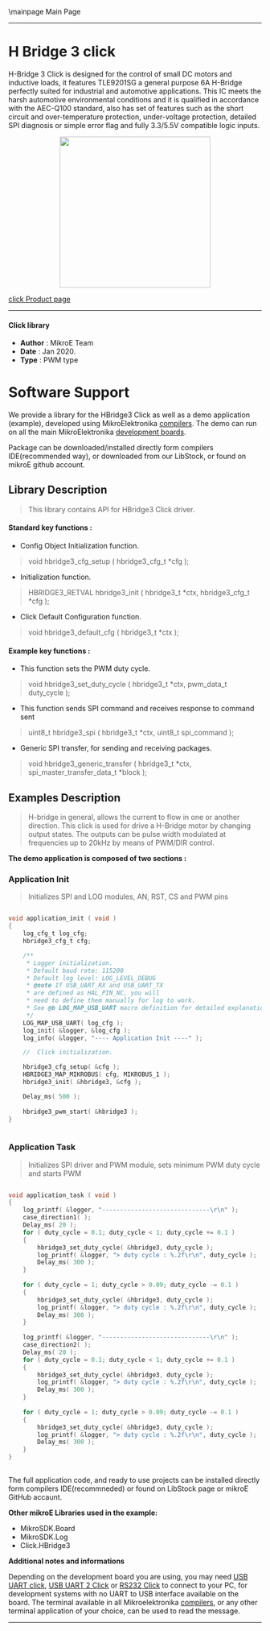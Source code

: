 \mainpage Main Page
 
---
# H Bridge 3 click

H-Bridge 3 Click is designed for the control of small DC motors and inductive loads, it features TLE9201SG a general purpose 6A H-Bridge perfectly suited for industrial and automotive applications. This IC meets the harsh automotive environmental conditions and it is qualified in accordance with the AEC-Q100 standard, also has set of features such as the short circuit and over-temperature protection, under-voltage protection, detailed SPI diagnosis or simple error flag and fully 3.3/5.5V compatible logic inputs.

<p align="center">
  <img src="https://download.mikroe.com/images/click_for_ide/hbridge3_click.png" height=300px>
</p>

[click Product page](https://www.mikroe.com/h-bridge-3-click)

---


#### Click library 

- **Author**        : MikroE Team
- **Date**          : Jan 2020.
- **Type**          : PWM type


# Software Support

We provide a library for the HBridge3 Click 
as well as a demo application (example), developed using MikroElektronika 
[compilers](https://shop.mikroe.com/compilers). 
The demo can run on all the main MikroElektronika [development boards](https://shop.mikroe.com/development-boards).

Package can be downloaded/installed directly form compilers IDE(recommended way), or downloaded from our LibStock, or found on mikroE github account. 

## Library Description

> This library contains API for HBridge3 Click driver.

#### Standard key functions :

- Config Object Initialization function.
> void hbridge3_cfg_setup ( hbridge3_cfg_t *cfg ); 
 
- Initialization function.
> HBRIDGE3_RETVAL hbridge3_init ( hbridge3_t *ctx, hbridge3_cfg_t *cfg );

- Click Default Configuration function.
> void hbridge3_default_cfg ( hbridge3_t *ctx );


#### Example key functions :

- This function sets the PWM duty cycle.
> void hbridge3_set_duty_cycle ( hbridge3_t *ctx, pwm_data_t duty_cycle );
 
- This function sends SPI command and receives response to command sent
> uint8_t hbridge3_spi ( hbridge3_t *ctx, uint8_t spi_command );

- Generic SPI transfer, for sending and receiving packages.
> void hbridge3_generic_transfer ( hbridge3_t *ctx, spi_master_transfer_data_t *block );

## Examples Description

> H-bridge in general, allows the current to flow in one or another direction.
> This click is used for drive a H-Bridge motor by changing output states. 
> The outputs can be pulse width modulated at frequencies up to 20kHz by means of PWM/DIR control. 

**The demo application is composed of two sections :**

### Application Init 

> Initializes SPI and LOG modules, AN, RST, CS and PWM pins

```c

void application_init ( void )
{
    log_cfg_t log_cfg;
    hbridge3_cfg_t cfg;

    /** 
     * Logger initialization.
     * Default baud rate: 115200
     * Default log level: LOG_LEVEL_DEBUG
     * @note If USB_UART_RX and USB_UART_TX 
     * are defined as HAL_PIN_NC, you will 
     * need to define them manually for log to work. 
     * See @b LOG_MAP_USB_UART macro definition for detailed explanation.
     */
    LOG_MAP_USB_UART( log_cfg );
    log_init( &logger, &log_cfg );
    log_info( &logger, "---- Application Init ----" );

    //  Click initialization.

    hbridge3_cfg_setup( &cfg );
    HBRIDGE3_MAP_MIKROBUS( cfg, MIKROBUS_1 );
    hbridge3_init( &hbridge3, &cfg );

    Delay_ms( 500 );
    
    hbridge3_pwm_start( &hbridge3 );
}
  
```

### Application Task

>  Initializes SPI driver and PWM module, sets minimum PWM duty cycle and starts PWM

```c

void application_task ( void )
{
    log_printf( &logger, "------------------------------\r\n" );
    case_direction1( );
    Delay_ms( 20 );
    for ( duty_cycle = 0.1; duty_cycle < 1; duty_cycle += 0.1 )
    {
        hbridge3_set_duty_cycle( &hbridge3, duty_cycle );
        log_printf( &logger, "> duty cycle : %.2f\r\n", duty_cycle );
        Delay_ms( 300 );
    }
    
    for ( duty_cycle = 1; duty_cycle > 0.09; duty_cycle -= 0.1 )
    {
        hbridge3_set_duty_cycle( &hbridge3, duty_cycle );
        log_printf( &logger, "> duty cycle : %.2f\r\n", duty_cycle );
        Delay_ms( 300 );
    }
    
    log_printf( &logger, "------------------------------\r\n" );
    case_direction2( );
    Delay_ms( 20 );
    for ( duty_cycle = 0.1; duty_cycle < 1; duty_cycle += 0.1 )
    {
        hbridge3_set_duty_cycle( &hbridge3, duty_cycle );
        log_printf( &logger, "> duty cycle : %.2f\r\n", duty_cycle );
        Delay_ms( 300 );
    }
    
    for ( duty_cycle = 1; duty_cycle > 0.09; duty_cycle -= 0.1 )
    {
        hbridge3_set_duty_cycle( &hbridge3, duty_cycle );
        log_printf( &logger, "> duty cycle : %.2f\r\n", duty_cycle );
        Delay_ms( 300 );
    }
}
  

```

The full application code, and ready to use projects can be  installed directly form compilers IDE(recommneded) or found on LibStock page or mikroE GitHub accaunt.

**Other mikroE Libraries used in the example:** 

- MikroSDK.Board
- MikroSDK.Log
- Click.HBridge3

**Additional notes and informations**

Depending on the development board you are using, you may need 
[USB UART click](https://shop.mikroe.com/usb-uart-click), 
[USB UART 2 Click](https://shop.mikroe.com/usb-uart-2-click) or 
[RS232 Click](https://shop.mikroe.com/rs232-click) to connect to your PC, for 
development systems with no UART to USB interface available on the board. The 
terminal available in all Mikroelektronika 
[compilers](https://shop.mikroe.com/compilers), or any other terminal application 
of your choice, can be used to read the message.



---
